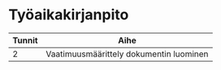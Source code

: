 # Työaikakirjanpito

| Tunnit | Aihe                                    |
| ------ | --------------------------------------- |
| 2      | Vaatimuusmäärittely dokumentin luominen |
